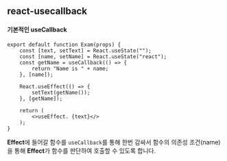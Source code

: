 ## react-usecallback

#### 기본적인 useCallback
```
export default function Exam(props) {
    const [text, setText] = React.useState("");
    const [name, setName] = React.useState("react");
    const getName = useCallback(() => {
        return "Name is " + name;
    }, [name]);
    
    React.useEffect(() => {
        setText(getName());        
    }, [getName]);

    return (
        <>useEffect. {text}</>
    );
}
```

**Effect**에 들어갈 함수를 `useCallback`를 통해 한번 감싸서 함수의 의존성 조건(name)을 통해 **Effect**가 함수를 판단하여 호출할 수 있도록 합니다.
